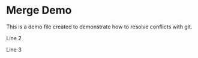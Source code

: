 Merge Demo
================

This is a demo file created to demonstrate how to resolve conflicts with git.

Line 2

Line 3